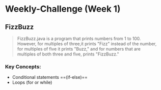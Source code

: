# Weekly-Challenge (Week 1)

## FizzBuzz
> FizzBuzz.java is a program that prints numbers from 1 to 100. However, for multiples of three,it prints "Fizz" instead of the number, for multiples of five it prints "Buzz," and for numbers that are multiples of both three and five, prints "FizzBuzz."

### Key Concepts:
- Conditional statements ==(if-else)==
- Loops (for or while)


